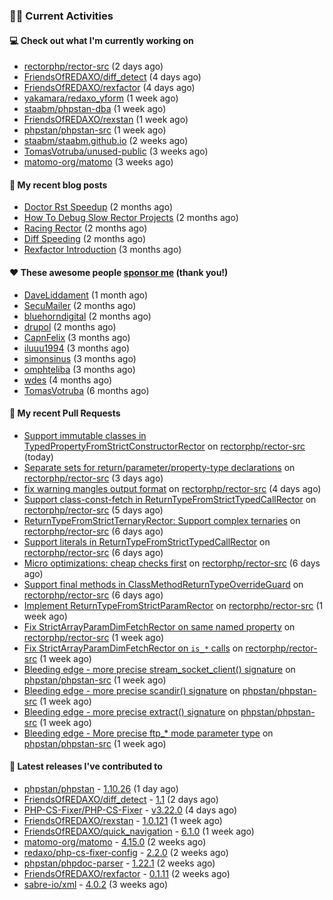 ### 👨‍💻 Current Activities


#### 💻 Check out what I'm currently working on

- [rectorphp/rector-src](https://github.com/rectorphp/rector-src) (2 days ago)
- [FriendsOfREDAXO/diff_detect](https://github.com/FriendsOfREDAXO/diff_detect) (4 days ago)
- [FriendsOfREDAXO/rexfactor](https://github.com/FriendsOfREDAXO/rexfactor) (4 days ago)
- [yakamara/redaxo_yform](https://github.com/yakamara/redaxo_yform) (1 week ago)
- [staabm/phpstan-dba](https://github.com/staabm/phpstan-dba) (1 week ago)
- [FriendsOfREDAXO/rexstan](https://github.com/FriendsOfREDAXO/rexstan) (1 week ago)
- [phpstan/phpstan-src](https://github.com/phpstan/phpstan-src) (1 week ago)
- [staabm/staabm.github.io](https://github.com/staabm/staabm.github.io) (2 weeks ago)
- [TomasVotruba/unused-public](https://github.com/TomasVotruba/unused-public) (3 weeks ago)
- [matomo-org/matomo](https://github.com/matomo-org/matomo) (3 weeks ago)


#### 📜 My recent blog posts

- [Doctor Rst Speedup](https://staabm.github.io/2023/05/18/doctor-rst-speedup.html) (2 months ago)
- [How To Debug Slow Rector Projects](https://staabm.github.io/2023/05/10/how-to-debug-slow-rector-projects.html) (2 months ago)
- [Racing Rector](https://staabm.github.io/2023/05/06/racing-rector.html) (2 months ago)
- [Diff Speeding](https://staabm.github.io/2023/05/01/diff-speeding.html) (2 months ago)
- [Rexfactor Introduction](https://staabm.github.io/2023/04/09/rexfactor-introduction.html) (3 months ago)


#### ❤️ These awesome people [sponsor me](https://github.com/sponsors/staabm) (thank you!)

- [DaveLiddament](https://github.com/DaveLiddament) (1 month ago)
- [SecuMailer](https://github.com/SecuMailer) (2 months ago)
- [bluehorndigital](https://github.com/bluehorndigital) (2 months ago)
- [drupol](https://github.com/drupol) (2 months ago)
- [CapnFelix](https://github.com/CapnFelix) (3 months ago)
- [iluuu1994](https://github.com/iluuu1994) (3 months ago)
- [simonsinus](https://github.com/simonsinus) (3 months ago)
- [omphteliba](https://github.com/omphteliba) (3 months ago)
- [wdes](https://github.com/wdes) (4 months ago)
- [TomasVotruba](https://github.com/TomasVotruba) (6 months ago)


#### 🔨 My recent Pull Requests

- [Support immutable classes in TypedPropertyFromStrictConstructorRector](https://github.com/rectorphp/rector-src/pull/4552) on [rectorphp/rector-src](https://github.com/rectorphp/rector-src) (today)
- [Separate sets for return/parameter/property-type declarations](https://github.com/rectorphp/rector-src/pull/4531) on [rectorphp/rector-src](https://github.com/rectorphp/rector-src) (3 days ago)
- [fix warning mangles output format](https://github.com/rectorphp/rector-src/pull/4529) on [rectorphp/rector-src](https://github.com/rectorphp/rector-src) (4 days ago)
- [Support class-const-fetch in ReturnTypeFromStrictTypedCallRector](https://github.com/rectorphp/rector-src/pull/4520) on [rectorphp/rector-src](https://github.com/rectorphp/rector-src) (5 days ago)
- [ReturnTypeFromStrictTernaryRector: Support complex ternaries](https://github.com/rectorphp/rector-src/pull/4515) on [rectorphp/rector-src](https://github.com/rectorphp/rector-src) (6 days ago)
- [Support literals in ReturnTypeFromStrictTypedCallRector](https://github.com/rectorphp/rector-src/pull/4511) on [rectorphp/rector-src](https://github.com/rectorphp/rector-src) (6 days ago)
- [Micro optimizations: cheap checks first](https://github.com/rectorphp/rector-src/pull/4510) on [rectorphp/rector-src](https://github.com/rectorphp/rector-src) (6 days ago)
- [Support final methods in ClassMethodReturnTypeOverrideGuard](https://github.com/rectorphp/rector-src/pull/4509) on [rectorphp/rector-src](https://github.com/rectorphp/rector-src) (6 days ago)
- [Implement ReturnTypeFromStrictParamRector](https://github.com/rectorphp/rector-src/pull/4501) on [rectorphp/rector-src](https://github.com/rectorphp/rector-src) (1 week ago)
- [Fix StrictArrayParamDimFetchRector on same named property](https://github.com/rectorphp/rector-src/pull/4488) on [rectorphp/rector-src](https://github.com/rectorphp/rector-src) (1 week ago)
- [Fix StrictArrayParamDimFetchRector on `is_*` calls](https://github.com/rectorphp/rector-src/pull/4486) on [rectorphp/rector-src](https://github.com/rectorphp/rector-src) (1 week ago)
- [Bleeding edge - more precise stream_socket_client() signature](https://github.com/phpstan/phpstan-src/pull/2519) on [phpstan/phpstan-src](https://github.com/phpstan/phpstan-src) (1 week ago)
- [Bleeding edge - more precise scandir() signature](https://github.com/phpstan/phpstan-src/pull/2518) on [phpstan/phpstan-src](https://github.com/phpstan/phpstan-src) (1 week ago)
- [Bleeding edge - more precise extract() signature](https://github.com/phpstan/phpstan-src/pull/2517) on [phpstan/phpstan-src](https://github.com/phpstan/phpstan-src) (1 week ago)
- [Bleeding edge - More precise ftp_* mode parameter type](https://github.com/phpstan/phpstan-src/pull/2513) on [phpstan/phpstan-src](https://github.com/phpstan/phpstan-src) (1 week ago)


#### 🔭 Latest releases I've contributed to

- [phpstan/phpstan](https://github.com/phpstan/phpstan) - [1.10.26](https://github.com/phpstan/phpstan/releases/tag/1.10.26) (1 day ago)
- [FriendsOfREDAXO/diff_detect](https://github.com/FriendsOfREDAXO/diff_detect) - [1.1](https://github.com/FriendsOfREDAXO/diff_detect/releases/tag/1.1) (2 days ago)
- [PHP-CS-Fixer/PHP-CS-Fixer](https://github.com/PHP-CS-Fixer/PHP-CS-Fixer) - [v3.22.0](https://github.com/PHP-CS-Fixer/PHP-CS-Fixer/releases/tag/v3.22.0) (4 days ago)
- [FriendsOfREDAXO/rexstan](https://github.com/FriendsOfREDAXO/rexstan) - [1.0.121](https://github.com/FriendsOfREDAXO/rexstan/releases/tag/1.0.121) (1 week ago)
- [FriendsOfREDAXO/quick_navigation](https://github.com/FriendsOfREDAXO/quick_navigation) - [6.1.0](https://github.com/FriendsOfREDAXO/quick_navigation/releases/tag/6.1.0) (1 week ago)
- [matomo-org/matomo](https://github.com/matomo-org/matomo) - [4.15.0](https://github.com/matomo-org/matomo/releases/tag/4.15.0) (2 weeks ago)
- [redaxo/php-cs-fixer-config](https://github.com/redaxo/php-cs-fixer-config) - [2.2.0](https://github.com/redaxo/php-cs-fixer-config/releases/tag/2.2.0) (2 weeks ago)
- [phpstan/phpdoc-parser](https://github.com/phpstan/phpdoc-parser) - [1.22.1](https://github.com/phpstan/phpdoc-parser/releases/tag/1.22.1) (2 weeks ago)
- [FriendsOfREDAXO/rexfactor](https://github.com/FriendsOfREDAXO/rexfactor) - [0.1.11](https://github.com/FriendsOfREDAXO/rexfactor/releases/tag/0.1.11) (2 weeks ago)
- [sabre-io/xml](https://github.com/sabre-io/xml) - [4.0.2](https://github.com/sabre-io/xml/releases/tag/4.0.2) (3 weeks ago)
